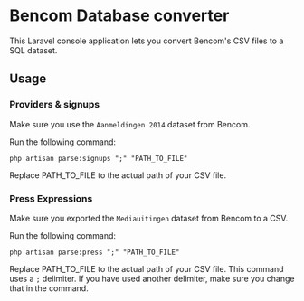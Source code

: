 # Bencom Database converter

This Laravel console application lets you convert Bencom's CSV files to a SQL dataset.

## Usage

### Providers & signups

Make sure you use the `Aanmeldingen 2014` dataset from Bencom. 

Run the following command:

```
php artisan parse:signups ";" "PATH_TO_FILE"
```

Replace PATH_TO_FILE to the actual path of your CSV file.

### Press Expressions

Make sure you exported the `Mediauitingen` dataset from Bencom to a CSV. 

Run the following command:

```
php artisan parse:press ";" "PATH_TO_FILE"
```

Replace PATH_TO_FILE to the actual path of your CSV file. This command uses a `;` delimiter. If you have used another delimiter, make sure you change that in the command.